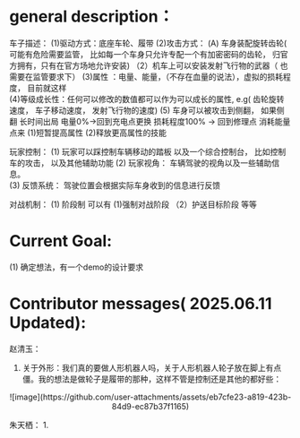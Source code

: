 
# general description：
  车子描述： 
  (1)驱动方式：底座车轮、履带
  (2)攻击方式： (A) 车身装配旋转齿轮( 可能有危险需要监管， 比如每一个车身只允许专配一个有加密密码的齿轮， 归官方拥有，只有在官方场地允许安装) （2）机车上可以安装发射飞行物的武器（ 也需要在监管要求下）
  (3)属性  ：电量、能量，（不存在血量的说法），虚拟的损耗程度， 目前就这样   
  (4)等级成长性：任何可以修改的数值都可以作为可以成长的属性, e.g( 齿轮旋转速度， 车子移动速度， 发射飞行物的速度)
  (5) 车身可以被攻击到侧翻， 如果侧翻 长时间出局  电量0%->回到充电点更换  损耗程度100% -> 回到修理点   消耗能量点来 (1)短暂提高属性 (2)释放更高属性的技能

  玩家控制：
  (1) 玩家可以踩控制车辆移动的踏板  以及一个综合控制台， 比如控制车的攻击， 以及其他辅助功能
  (2) 玩家视角： 车辆驾驶的视角以及一些辅助信息。  
  (3) 反馈系统： 驾驶位置会根据实际车身收到的信息进行反馈

  对战机制：
  (1) 阶段制  可以有 (1)强制对战阶段 （2）护送目标阶段 等等


# Current Goal:

  (1) 确定想法，有一个demo的设计要求


# Contributor messages( 2025.06.11 Updated):

赵清玉：
1. 关于外形：我们真的要做人形机器人吗，关于人形机器人轮子放在脚上有点僵。我的想法是做轮子是履带的那种，这样不管是控制还是其他的都好些：
 <div align="center">   
  ![image](https://github.com/user-attachments/assets/eb7cfe23-a819-423b-84d9-ec87b37f1165)
 </div>

朱天栖：
1. 





